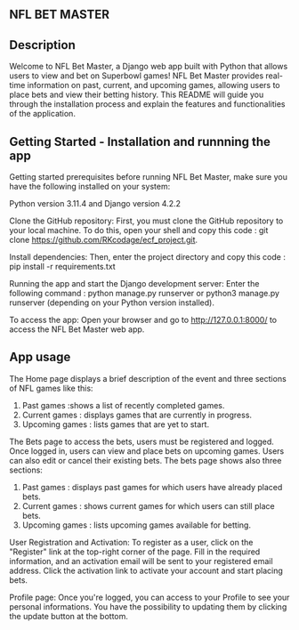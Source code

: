 NFL BET MASTER
--------------
Description 
--------------
Welcome to NFL Bet Master, a Django web app built with Python that allows users to view and bet on Superbowl games! NFL Bet Master provides real-time information on past, current, and upcoming games, allowing users to place bets and view their betting history. This README will guide you through the installation process and explain the features and functionalities of the application.

Getting Started - Installation and runnning the app 
--------------------------------------------------
Getting started prerequisites before running NFL Bet Master, make sure you have the following installed on your system:

Python version 3.11.4 and Django version 4.2.2 

Clone the GitHub repository:
First, you must clone the GitHub repository to your local machine. To do this, open your shell and copy this code : git clone https://github.com/RKcodage/ecf_project.git.

Install dependencies:
Then, enter the project directory and copy this code : pip install -r requirements.txt 

Running the app and start the Django development server:
Enter the following command : python manage.py runserver or python3 manage.py runserver (depending on your Python version installed).

To access the app:
Open your browser and go to http://127.0.0.1:8000/ to access the NFL Bet Master web app. 

App usage 
---------
The Home page displays a brief description of the event and three sections of NFL games like this:
1. Past games :shows a list of recently completed games.
2. Current games : displays games that are currently in progress.
3. Upcoming games : lists games that are yet to start.

The Bets page to access the bets, users must be registered and logged. Once logged in, users can view and place bets on upcoming games. Users can also edit or cancel their existing bets. The bets page shows also three sections: 
1. Past games : displays past games for which users have already placed bets.
2. Current games : shows current games for which users can still place bets.
3. Upcoming games : lists upcoming games available for betting.

User Registration and Activation:
To register as a user, click on the "Register" link at the top-right corner of the page. Fill in the required information, and an activation email will be sent to your registered email address. Click the activation link to activate your account and start placing bets.

Profile page:
Once you're logged, you can access to your Profile to see your personal informations. You have the possibility to updating them by clicking the update button at the bottom. 





